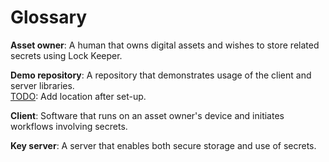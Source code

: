 # Glossary
**Asset owner**: A human that owns digital assets and wishes to store related secrets using Lock Keeper. 

**Demo repository**: A repository that demonstrates usage of the client and server libraries. <br>
[TODO](https://github.com/boltlabs-inc/key-mgmt/issues/93): Add location after set-up.

**Client**: Software that runs on an asset owner's device and initiates workflows involving secrets.

**Key server**: A server that enables both secure storage and use of secrets.

